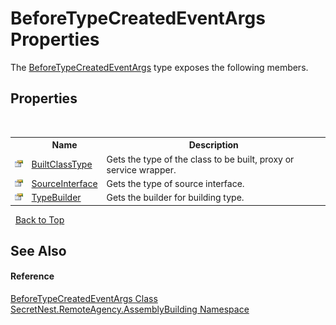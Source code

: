 # BeforeTypeCreatedEventArgs Properties
 

The <a href="T_SecretNest_RemoteAgency_AssemblyBuilding_BeforeTypeCreatedEventArgs">BeforeTypeCreatedEventArgs</a> type exposes the following members.


## Properties
&nbsp;<table><tr><th></th><th>Name</th><th>Description</th></tr><tr><td>![Public property](media/pubproperty.gif "Public property")</td><td><a href="P_SecretNest_RemoteAgency_AssemblyBuilding_BeforeTypeCreatedEventArgs_BuiltClassType">BuiltClassType</a></td><td>
Gets the type of the class to be built, proxy or service wrapper.</td></tr><tr><td>![Public property](media/pubproperty.gif "Public property")</td><td><a href="P_SecretNest_RemoteAgency_AssemblyBuilding_BeforeTypeCreatedEventArgs_SourceInterface">SourceInterface</a></td><td>
Gets the type of source interface.</td></tr><tr><td>![Public property](media/pubproperty.gif "Public property")</td><td><a href="P_SecretNest_RemoteAgency_AssemblyBuilding_BeforeTypeCreatedEventArgs_TypeBuilder">TypeBuilder</a></td><td>
Gets the builder for building type.</td></tr></table>&nbsp;
<a href="#beforetypecreatedeventargs-properties">Back to Top</a>

## See Also


#### Reference
<a href="T_SecretNest_RemoteAgency_AssemblyBuilding_BeforeTypeCreatedEventArgs">BeforeTypeCreatedEventArgs Class</a><br /><a href="N_SecretNest_RemoteAgency_AssemblyBuilding">SecretNest.RemoteAgency.AssemblyBuilding Namespace</a><br />